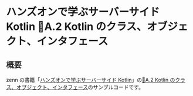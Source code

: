 # ハンズオンで学ぶサーバーサイド Kotlin 📃A.2 Kotlin のクラス、オブジェクト、インタフェース

## 概要

zenn の書籍「[ハンズオンで学ぶサーバーサイド Kotlin](https://zenn.dev/msksgm/books/implementing-server-side-kotlin-development)」の[📃A.2 Kotlin のクラス、オブジェクト、インタフェース](https://zenn.dev/msksgm/books/implementing-server-side-kotlin-development/viewer/appendix-a-01-basic-of-kotlin)のサンプルコードです。
